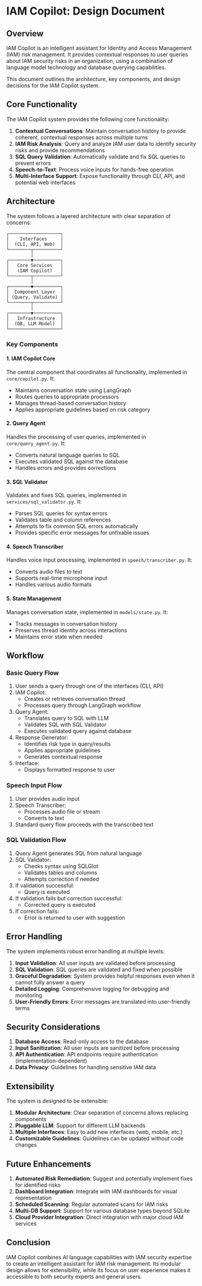 # IAM Copilot: Design Document

## Overview

IAM Copilot is an intelligent assistant for Identity and Access Management (IAM) risk management. It provides contextual responses to user queries about IAM security risks in an organization, using a combination of language model technology and database querying capabilities.

This document outlines the architecture, key components, and design decisions for the IAM Copilot system.

## Core Functionality

The IAM Copilot system provides the following core functionality:

1. **Contextual Conversations**: Maintain conversation history to provide coherent, contextual responses across multiple turns
2. **IAM Risk Analysis**: Query and analyze IAM user data to identify security risks and provide recommendations
3. **SQL Query Validation**: Automatically validate and fix SQL queries to prevent errors
4. **Speech-to-Text**: Process voice inputs for hands-free operation
5. **Multi-Interface Support**: Expose functionality through CLI, API, and potential web interfaces

## Architecture

The system follows a layered architecture with clear separation of concerns:

```
┌───────────────────┐
│    Interfaces     │
│  (CLI, API, Web)  │
└────────┬──────────┘
         │
┌────────▼──────────┐
│   Core Services   │
│   (IAM Copilot)   │
└────────┬──────────┘
         │
┌────────▼──────────┐
│  Component Layer  │
│ (Query, Validate) │
└────────┬──────────┘
         │
┌────────▼──────────┐
│   Infrastructure  │
│  (DB, LLM Model)  │
└───────────────────┘
```

### Key Components

#### 1. IAM Copilot Core

The central component that coordinates all functionality, implemented in `core/copilot.py`. It:

- Maintains conversation state using LangGraph
- Routes queries to appropriate processors
- Manages thread-based conversation history
- Applies appropriate guidelines based on risk category

#### 2. Query Agent

Handles the processing of user queries, implemented in `core/query_agent.py`. It:

- Converts natural language queries to SQL
- Executes validated SQL against the database
- Handles errors and provides corrections

#### 3. SQL Validator

Validates and fixes SQL queries, implemented in `services/sql_validator.py`. It:

- Parses SQL queries for syntax errors
- Validates table and column references
- Attempts to fix common SQL errors automatically
- Provides specific error messages for unfixable issues

#### 4. Speech Transcriber

Handles voice input processing, implemented in `speech/transcriber.py`. It:

- Converts audio files to text
- Supports real-time microphone input
- Handles various audio formats

#### 5. State Management

Manages conversation state, implemented in `models/state.py`. It:

- Tracks messages in conversation history
- Preserves thread identity across interactions
- Maintains error state when needed

## Workflow

### Basic Query Flow

1. User sends a query through one of the interfaces (CLI, API)
2. IAM Copilot:
   - Creates or retrieves conversation thread
   - Processes query through LangGraph workflow
3. Query Agent:
   - Translates query to SQL with LLM
   - Validates SQL with SQL Validator
   - Executes validated query against database
4. Response Generator:
   - Identifies risk type in query/results
   - Applies appropriate guidelines
   - Generates contextual response
5. Interface:
   - Displays formatted response to user

### Speech Input Flow

1. User provides audio input
2. Speech Transcriber:
   - Processes audio file or stream
   - Converts to text
3. Standard query flow proceeds with the transcribed text

### SQL Validation Flow

1. Query Agent generates SQL from natural language
2. SQL Validator:
   - Checks syntax using SQLGlot
   - Validates tables and columns
   - Attempts correction if needed
3. If validation successful:
   - Query is executed
4. If validation fails but correction successful:
   - Corrected query is executed
5. If correction fails:
   - Error is returned to user with suggestion

## Error Handling

The system implements robust error handling at multiple levels:

1. **Input Validation**: All user inputs are validated before processing
2. **SQL Validation**: SQL queries are validated and fixed when possible
3. **Graceful Degradation**: System provides helpful responses even when it cannot fully answer a query
4. **Detailed Logging**: Comprehensive logging for debugging and monitoring
5. **User-Friendly Errors**: Error messages are translated into user-friendly terms

## Security Considerations

1. **Database Access**: Read-only access to the database
2. **Input Sanitization**: All user inputs are sanitized before processing
3. **API Authentication**: API endpoints require authentication (implementation-dependent)
4. **Data Privacy**: Guidelines for handling sensitive IAM data

## Extensibility

The system is designed to be extensible:

1. **Modular Architecture**: Clear separation of concerns allows replacing components
2. **Pluggable LLM**: Support for different LLM backends
3. **Multiple Interfaces**: Easy to add new interfaces (web, mobile, etc.)
4. **Customizable Guidelines**: Guidelines can be updated without code changes

## Future Enhancements

1. **Automated Risk Remediation**: Suggest and potentially implement fixes for identified risks
2. **Dashboard Integration**: Integrate with IAM dashboards for visual representation
3. **Scheduled Scanning**: Regular automated scans for IAM risks
4. **Multi-DB Support**: Support for various database types beyond SQLite
5. **Cloud Provider Integration**: Direct integration with major cloud IAM services

## Conclusion

IAM Copilot combines AI language capabilities with IAM security expertise to create an intelligent assistant for IAM risk management. Its modular design allows for extensibility, while its focus on user experience makes it accessible to both security experts and general users. 